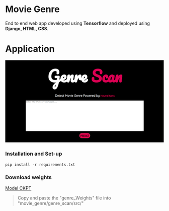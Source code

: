 # Movie Genre
End to end web app developed using **Tensorflow** and deployed using **Django, HTML, CSS**.

# Application

![image](https://github.com/anish9/movie_genre/blob/main/repo_images/preview_gs.png)

### Installation and Set-up

```
pip install -r requirements.txt
```


### Download weights 

<a href="https://drive.google.com/file/d/1_lgEMOGzvsdKGPhWWrWfDtr5bsuEQvxU/view?usp=sharing">Model CKPT</a>

> Copy and paste the "genre_Weights" file into "movie_genre/genre_scan/src/" 



